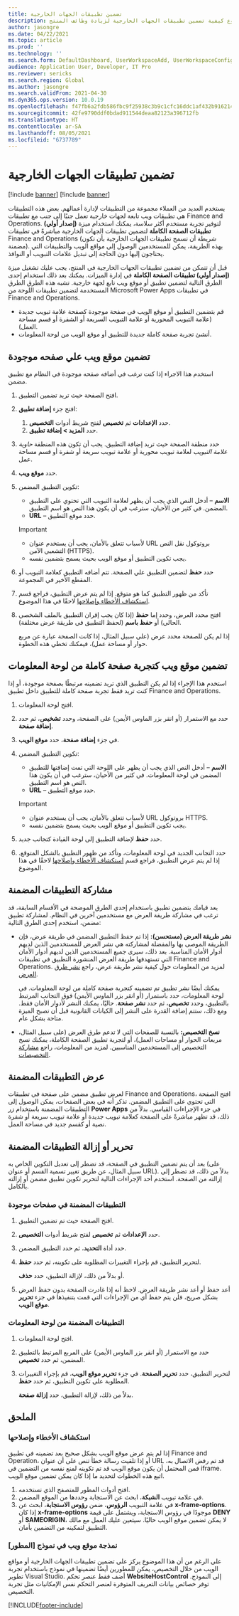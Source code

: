 ```yaml
---
title: تضمين تطبيقات الجهات الخارجية
description: يشرح هذا الموضوع كيفية تضمين تطبيقات الجهات الخارجية لزيادة وظائف المنتج.
author: jasongre
ms.date: 04/22/2021
ms.topic: article
ms.prod: ''
ms.technology: ''
ms.search.form: DefaultDashboard, UserWorkspaceAdd, UserWorkspaceConfigureWebsite
audience: Application User, Developer, IT Pro
ms.reviewer: sericks
ms.search.region: Global
ms.author: jasongre
ms.search.validFrom: 2021-04-30
ms.dyn365.ops.version: 10.0.19
ms.openlocfilehash: f47fb6a2fdb586fbc9f25938c3b9c1cfc16ddc1af432b91621421bd829b23925
ms.sourcegitcommit: 42fe9790ddf0bdad911544deaa82123a396712fb
ms.translationtype: HT
ms.contentlocale: ar-SA
ms.lasthandoff: 08/05/2021
ms.locfileid: "6737789"
---
```

# <a name="embed-third-party-apps"></a>تضمين تطبيقات الجهات الخارجية

[!include [banner](../includes/banner.md)]
[!include [banner](../includes/preview-banner.md)]

يستخدم العديد من العملاء مجموعة من التطبيقات لإدارة أعمالهم. بعض هذه التطبيقات هي تطبيقات ويب تابعة لجهات خارجية تعمل جنبًا إلى جنب مع تطبيقات Finance and Operations. لتوفير تجربة مستخدم أكثر سلاسة، يمكنك استخدام ميزة **(إصدار أولي) تطبيقات الصفحة الكاملة** لتضمين تطبيقات الجهات الخارجية مباشرةً في تطبيقات Finance and Operations (شريطة أن تسمح تطبيقات الجهات الخارجية بأن تكون مضمنة). بهذه الطريقة، يمكن للمستخدمين الوصول إلى مواقع الويب والتطبيقات التي يحتاجون إليها دون الحاجة إلى تبديل علامات التبويب أو النوافذ.

قبل أن تتمكن من تضمين تطبيقات الجهات الخارجية في المنتج، يجب عليك تشغيل ميزة **(إصدار أولي) تطبيقات الصفحة الكاملة** في إدارة الميزات. يمكنك بعد ذلك استخدام إحدى الطرق التالية لتضمين تطبيق أو موقع ويب تابع لجهة خارجية. تشبه هذه الطرق الطرق المستخدمة لتضمين تطبيقات اللوحة من Microsoft Power Apps في تطبيقات Finance and Operations.

- قم بتضمين التطبيق أو موقع الويب في صفحة موجودة كصفحة علامة تبويب جديدة (علامة التبويب المحورية أو علامة التبويب السريعة أو الشفرة أو قسم مساحة العمل).
- أنشئ تجربة صفحة كاملة جديدة للتطبيق أو موقع الويب من لوحة المعلومات.

## <a name="embed-a-website-on-an-existing-page"></a>تضمين موقع ويب علي صفحه موجودة

استخدم هذا الاجراء إذا كنت ترغب في أضافه صفحه موجودة في النظام مع تطبيق مضمن.

1. افتح الصفحة حيث تريد تضمين التطبيق.
2. افتح جزء **إضافة تطبيق**:

    1. حدد **الإعدادات** ثم **تخصيص** لفتح شريط أدوات **التخصيص**.
    2. حدد **المزيد \> إضافة تطبيق**.

3. حدد منطقة الصفحة حيث تريد إضافة التطبيق. يجب أن تكون هذه المنطقة *حاوية علامة التبويب* لعلامة تبويب محورية أو علامة تبويب سريعة أو شفرة أو قسم مساحة عمل.
4. حدد **موقع ويب**.
5. تكوين التطبيق المضمن:

    - **الاسم** – أدخل النص الذي يجب أن يظهر لعلامة التبويب التي تحتوي على التطبيق المضمن. في كثير من الأحيان، سترغب في أن يكون هذا النص هو اسم التطبيق.
    - **URL** – حدد موقع التطبيق.

    > [!IMPORTANT]
    > - لأسباب تتعلق بالأمان، يجب أن يستخدم عنوان URL بروتوكول نقل النص التشعبي الآمن (HTTPS).
    > - يجب تكوين التطبيق أو موقع الويب بحيث يسمح بتضمين نفسه.

6. حدد **حفظ** لتضمين التطبيق علي الصفحة. تتم أضافه التطبيق كعلامة التبويب أو المقطع الأخير في المجموعة.
7. تأكد من ظهور التطبيق كما هو متوقع. إذا لم يتم عرض التطبيق، فراجع قسم [استكشاف الأخطاء وإصلاحها](#troubleshooting) لاحقًا في هذا الموضوع.
8. افتح محدد العرض، وحدد إما **حفظ** (إذا كان يجب إقران التطبيق بالملف الشخصي الحالي) أو **حفظ باسم** (لحفظ التطبيق في طريقة عرض مختلفة).

    إذا لم يكن للصفحة محدد عرض (على سبيل المثال، إذا كانت الصفحة عبارة عن مربع حوار أو مساحة عمل)، فيمكنك تخطي هذه الخطوة.

## <a name="embed-a-website-as-a-full-page-experience-from-the-dashboard"></a>تضمين موقع ويب كتجربة صفحة كاملة من لوحة المعلومات

استخدم هذا الإجراء إذا لم يكن التطبيق الذي تريد تضمينه مرتبطًا بصفحة موجودة، أو إذا كنت تريد فقط تجربة صفحة كاملة للتطبيق داخل تطبيق Finance and Operations.

1. افتح لوحة المعلومات.
2. حدد مع الاستمرار (أو انقر بزر الماوس الأيمن) على الصفحة، وحدد **تشخيص**، ثم حدد **إضافة صفحة**.
3. في جزء **إضافة صفحة**، حدد **موقع الويب**.
4. تكوين التطبيق المضمن:

    - **الاسم** – أدخل النص الذي يجب أن يظهر على اللوحة التي تمت إضافتها للتطبيق المضمن في لوحة المعلومات. في كثير من الأحيان، سترغب في أن يكون هذا النص هو اسم التطبيق.
    - **URL** – حدد موقع التطبيق.

    > [!IMPORTANT]
    > - لأسباب تتعلق بالأمان، يجب أن يستخدم عنوان URL بروتوكول HTTPS.
    > - يجب تكوين التطبيق أو موقع الويب بحيث يسمح بتضمين نفسه.

5. حدد **حفظ** لإضافة التطبيق إلى لوحة القيادة كتجانب جديد.
6. حدد التجانب الجديد في لوحة المعلومات، وتأكد من ظهور التطبيق بالشكل المتوقع. إذا لم يتم عرض التطبيق، فراجع قسم [استكشاف الأخطاء وإصلاحها](#troubleshooting) لاحقًا في هذا الموضوع.

## <a name="sharing-embedded-apps"></a>مشاركة التطبيقات المضمنة

بعد قيامك بتضمين تطبيق باستخدام إحدى الطرق الموضحة في الأقسام السابقة، قد ترغب في مشاركة طريقة العرض مع مستخدمين آخرين في النظام. لمشاركة تطبيق مضمن، استخدم إحدى الطرق التالية:

- **نشر طريقة العرض (مستحسن):** إذا تم حفظ التطبيق المضمن في طريقة عرض، فإن الطريقة الموصى بها والمفضلة لمشاركته هي نشر العرض للمستخدمين الذين لديهم أدوار الأمان المناسبة. بعد ذلك، سيرى جميع المستخدمين الذين لديهم أدوار الأمان التي تستهدفها طريقة العرض المنشورة التطبيق في تطبيقات Finance and Operations. لمزيد من المعلومات حول كيفية نشر طريقة عرض، راجع [نشر طرق العرض](saved-views.md#publishing-views).

    يمكنك أيضًا نشر تطبيق تم تضمينه كتجربة صفحة كاملة من لوحة المعلومات. في لوحة المعلومات، حدد باستمرار (أو انقر بزر الماوس الأيمن) فوق التجانب المرتبط بالتطبيق، وحدد **تخصيص**، ثم حدد **نشر صفحة**. حاليًا، يمكنك النشر لأدوار الأمان فقط. ومع ذلك، ستتم إضافة القدرة على النشر إلى الكيانات القانونية قبل أن تصبح الميزة متاحة بشكل عام.

- **نسخ التخصيص:** بالنسبة للصفحات التي لا تدعم طرق العرض (على سبيل المثال، مربعات الحوار أو مساحات العمل)، أو لتجربة تطبيق الصفحة الكاملة، يمكنك نسخ التخصيص إلى المستخدمين المناسبين. لمزيد من المعلومات، راجع [مشاركة التخصيصات](personalize-user-experience.md#sharing-personalizations).

## <a name="viewing-embedded-apps"></a>عرض التطبيقات المضمنة

لعرض تطبيق مضمن على صفحة في تطبيقات Finance and Operations، افتح الصفحة التي تحتوي على التطبيق المضمن. تذكر أنه في بعض الصفحات، يمكن الوصول إلى التطبيقات المضمنة باستخدام زر **Power Apps** في جزء الإجراءات القياسي. بدلاً من ذلك، قد تظهر مباشرةً على الصفحة كعلامة تبويب جديدة أو علامة تبويب سريعة أو شفرة نصية أو كقسم جديد في مساحة العمل.

## <a name="editing-or-removing-embedded-apps"></a>تحرير أو إزالة التطبيقات المضمنة

بعد أن يتم تضمين التطبيق في الصفحة، قد تضطر إلى تعديل التكوين الخاص به (على سبيل المثال، عن طريق تغيير تسمية القسم أو عنوان URL). بدلاً من ذلك، قد تضطر إلى إزالته من الصفحة. استخدم أحد الإجراءات التالية لتحرير تكوين تطبيق مضمن أو إزالته بالكامل.

### <a name="apps-that-are-embedded-on-existing-pages"></a>التطبيقات المضمنة في صفحات موجودة

1. افتح الصفحة حيث تم تضمين التطبيق.
2. حدد **الإعدادات** ثم **تخصيص** لفتح شريط أدوات **التخصيص**.
3. حدد أداة **التحديد**، ثم حدد التطبيق المضمن.
4. لتحرير التطبيق، قم بإجراء التغييرات المطلوبة على تكوينه، ثم حدد **حفظ**.

    أو بدلاً من ذلك، لإزالة التطبيق، حدد **حذف**.

5. أعد حفظ أو أعد نشر طريقة العرض. لاحظ أنه إذا غادرت الصفحة بدون حفظ العرض بشكل صريح، فلن يتم حفظ أي من الإجراءات التي قمت بتنفيذها في جزء **تحرير موقع الويب**.

### <a name="apps-that-are-embedded-from-the-dashboard"></a>التطبيقات المضمنة من لوحة المعلومات

1. افتح لوحة المعلومات.
2. حدد مع الاستمرار (أو انقر بزر الماوس الأيمن) على المربع المرتبط بالتطبيق المضمن، ثم حدد **تخصيص**.
3. لتحرير التطبيق، حدد **تحرير الصفحة**. في جزء **تحرير موقع الويب**، قم بإجراء التغييرات المطلوبة على تكوين التطبيق، ثم حدد **حفظ**.

    بدلاً من ذلك، لإزالة التطبيق، حدد **إزالة صفحة**.

## <a name="appendix"></a>الملحق

### <a name="troubleshooting"></a>استكشاف الأخطاء وإصلاحها

إذا لم يتم عرض موقع الويب بشكل صحيح بعد تضمينه في تطبيق Finance and Operation، أو إذا تلقيت رسالة خطأ تنص على أن عنوان URL قد تم رفض الاتصال به، فمن المحتمل أن يكون موقع الويب قد تم تكوينه لمنع نفسه من التضمين في iframe. اتبع هذه الخطوات لتحديد ما إذا كان يمكن تضمين موقع الويب.

1. افتح أدوات المطور للمتصفح الذي تستخدمه.
2. في علامة تبويب **الشبكة**، ابحث عن الاستجابة وحددها من الموقع المضمن.
3. في علامة التبويب **الرؤوس**، ضمن **رؤوس الاستجابة**، ابحث عن **x-frame-options**. إذا كان **x-frame-options** موجودًا في رؤوس الاستجابة، ويشتمل على قيمة **DENY** أو **SAMEORIGIN**، لا يمكن تضمين موقع الويب حاليًا. سيتعين عليك العمل مع مالك التطبيق لتمكينه من التضمين بأمان.

### <a name="developer-modeling-a-website-on-a-form"></a>[المطور] نمذجة موقع ويب في نموذج

على الرغم من أن هذا الموضوع يركز على تضمين تطبيقات الجهات الخارجية أو مواقع الويب من خلال التخصيص، يمكن للمطورين أيضًا تضمينها في نموذج باستخدام تجربة تطوير Visual Studio. أضف فقط عنصر تحكم **WebsiteHostControl** إلى النموذج. توفر خصائص بيانات التعريف المتوفرة لعنصر التحكم نفس الإمكانيات مثل تجربة التخصيص.

[!INCLUDE[footer-include](../../../includes/footer-banner.md)]
